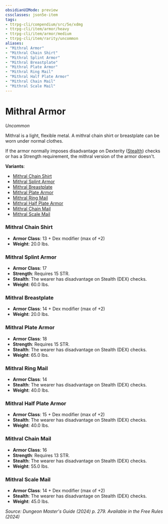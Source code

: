 ```yaml
---
obsidianUIMode: preview
cssclasses: json5e-item
tags:
- ttrpg-cli/compendium/src/5e/xdmg
- ttrpg-cli/item/armor/heavy
- ttrpg-cli/item/armor/medium
- ttrpg-cli/item/rarity/uncommon
aliases: 
- "Mithral Armor"
- "Mithral Chain Shirt"
- "Mithral Splint Armor"
- "Mithral Breastplate"
- "Mithral Plate Armor"
- "Mithral Ring Mail"
- "Mithral Half Plate Armor"
- "Mithral Chain Mail"
- "Mithral Scale Mail"
---
```

# Mithral Armor
*Uncommon*  



Mithral is a light, flexible metal. A mithral chain shirt or breastplate can be worn under normal clothes.

If the armor normally imposes disadvantage on Dexterity ([Stealth](3-Mechanics/CLI/rules/skills.md#Stealth)) checks or has a Strength requirement, the mithral version of the armor doesn't.

**Variants**:
- [Mithral Chain Shirt](#Mithral%20Chain%20Shirt)
- [Mithral Splint Armor](#Mithral%20Splint%20Armor)
- [Mithral Breastplate](#Mithral%20Breastplate)
- [Mithral Plate Armor](#Mithral%20Plate%20Armor)
- [Mithral Ring Mail](#Mithral%20Ring%20Mail)
- [Mithral Half Plate Armor](#Mithral%20Half%20Plate%20Armor)
- [Mithral Chain Mail](#Mithral%20Chain%20Mail)
- [Mithral Scale Mail](#Mithral%20Scale%20Mail)

### Mithral Chain Shirt

- **Armor Class**: 13 + Dex modifier (max of +2)
- **Weight**: 20.0 lbs.

### Mithral Splint Armor

- **Armor Class**: 17
- **Strength**: Requires 15 STR.
- **Stealth**: The wearer has disadvantage on Stealth (DEX) checks.
- **Weight**: 60.0 lbs.

### Mithral Breastplate

- **Armor Class**: 14 + Dex modifier (max of +2)
- **Weight**: 20.0 lbs.

### Mithral Plate Armor

- **Armor Class**: 18
- **Strength**: Requires 15 STR.
- **Stealth**: The wearer has disadvantage on Stealth (DEX) checks.
- **Weight**: 65.0 lbs.

### Mithral Ring Mail

- **Armor Class**: 14
- **Stealth**: The wearer has disadvantage on Stealth (DEX) checks.
- **Weight**: 40.0 lbs.

### Mithral Half Plate Armor

- **Armor Class**: 15 + Dex modifier (max of +2)
- **Stealth**: The wearer has disadvantage on Stealth (DEX) checks.
- **Weight**: 40.0 lbs.

### Mithral Chain Mail

- **Armor Class**: 16
- **Strength**: Requires 13 STR.
- **Stealth**: The wearer has disadvantage on Stealth (DEX) checks.
- **Weight**: 55.0 lbs.

### Mithral Scale Mail

- **Armor Class**: 14 + Dex modifier (max of +2)
- **Stealth**: The wearer has disadvantage on Stealth (DEX) checks.
- **Weight**: 45.0 lbs.


*Source: Dungeon Master's Guide (2024) p. 279. Available in the Free Rules (2024)*